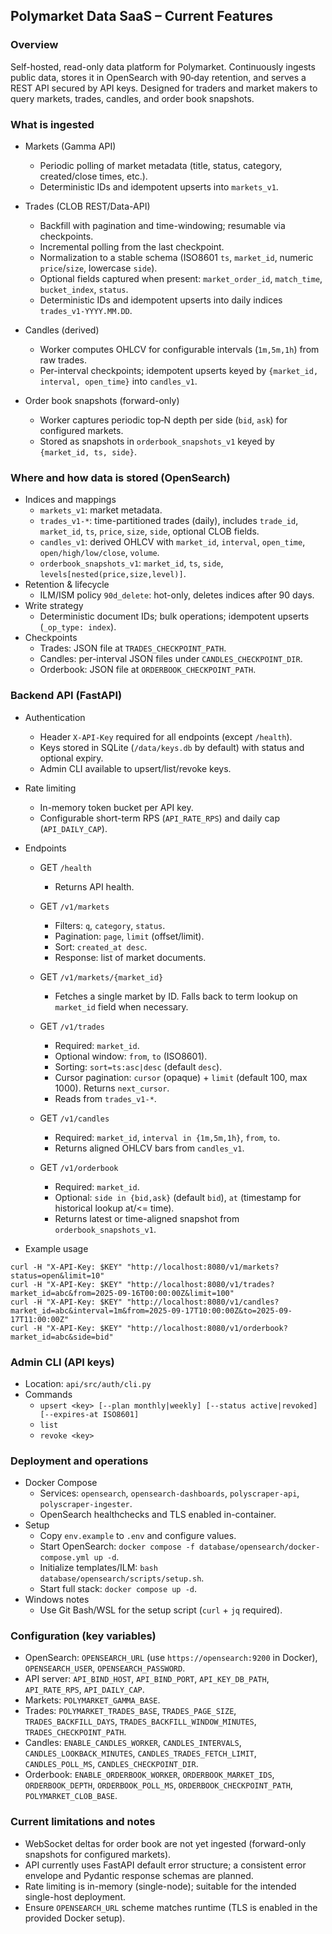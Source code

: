 ## Polymarket Data SaaS – Current Features

### Overview
Self-hosted, read-only data platform for Polymarket. Continuously ingests public data, stores it in OpenSearch with 90‑day retention, and serves a REST API secured by API keys. Designed for traders and market makers to query markets, trades, candles, and order book snapshots.

### What is ingested
- Markets (Gamma API)
  - Periodic polling of market metadata (title, status, category, created/close times, etc.).
  - Deterministic IDs and idempotent upserts into `markets_v1`.

- Trades (CLOB REST/Data-API)
  - Backfill with pagination and time-windowing; resumable via checkpoints.
  - Incremental polling from the last checkpoint.
  - Normalization to a stable schema (ISO8601 `ts`, `market_id`, numeric `price`/`size`, lowercase `side`).
  - Optional fields captured when present: `market_order_id`, `match_time`, `bucket_index`, `status`.
  - Deterministic IDs and idempotent upserts into daily indices `trades_v1-YYYY.MM.DD`.

- Candles (derived)
  - Worker computes OHLCV for configurable intervals (`1m,5m,1h`) from raw trades.
  - Per-interval checkpoints; idempotent upserts keyed by `{market_id, interval, open_time}` into `candles_v1`.

- Order book snapshots (forward-only)
  - Worker captures periodic top‑N depth per side (`bid`, `ask`) for configured markets.
  - Stored as snapshots in `orderbook_snapshots_v1` keyed by `{market_id, ts, side}`.

### Where and how data is stored (OpenSearch)
- Indices and mappings
  - `markets_v1`: market metadata.
  - `trades_v1-*`: time-partitioned trades (daily), includes `trade_id`, `market_id`, `ts`, `price`, `size`, `side`, optional CLOB fields.
  - `candles_v1`: derived OHLCV with `market_id`, `interval`, `open_time`, `open/high/low/close`, `volume`.
  - `orderbook_snapshots_v1`: `market_id`, `ts`, `side`, `levels[nested(price,size,level)]`.
- Retention & lifecycle
  - ILM/ISM policy `90d_delete`: hot-only, deletes indices after 90 days.
- Write strategy
  - Deterministic document IDs; bulk operations; idempotent upserts (`_op_type: index`).
- Checkpoints
  - Trades: JSON file at `TRADES_CHECKPOINT_PATH`.
  - Candles: per-interval JSON files under `CANDLES_CHECKPOINT_DIR`.
  - Orderbook: JSON file at `ORDERBOOK_CHECKPOINT_PATH`.

### Backend API (FastAPI)
- Authentication
  - Header `X-API-Key` required for all endpoints (except `/health`).
  - Keys stored in SQLite (`/data/keys.db` by default) with status and optional expiry.
  - Admin CLI available to upsert/list/revoke keys.

- Rate limiting
  - In-memory token bucket per API key.
  - Configurable short-term RPS (`API_RATE_RPS`) and daily cap (`API_DAILY_CAP`).

- Endpoints
  - GET `/health`
    - Returns API health.

  - GET `/v1/markets`
    - Filters: `q`, `category`, `status`.
    - Pagination: `page`, `limit` (offset/limit).
    - Sort: `created_at desc`.
    - Response: list of market documents.

  - GET `/v1/markets/{market_id}`
    - Fetches a single market by ID. Falls back to term lookup on `market_id` field when necessary.

  - GET `/v1/trades`
    - Required: `market_id`.
    - Optional window: `from`, `to` (ISO8601).
    - Sorting: `sort=ts:asc|desc` (default `desc`).
    - Cursor pagination: `cursor` (opaque) + `limit` (default 100, max 1000). Returns `next_cursor`.
    - Reads from `trades_v1-*`.

  - GET `/v1/candles`
    - Required: `market_id`, `interval in {1m,5m,1h}`, `from`, `to`.
    - Returns aligned OHLCV bars from `candles_v1`.

  - GET `/v1/orderbook`
    - Required: `market_id`.
    - Optional: `side in {bid,ask}` (default `bid`), `at` (timestamp for historical lookup at/<= time).
    - Returns latest or time-aligned snapshot from `orderbook_snapshots_v1`.

- Example usage
```
curl -H "X-API-Key: $KEY" "http://localhost:8080/v1/markets?status=open&limit=10"
curl -H "X-API-Key: $KEY" "http://localhost:8080/v1/trades?market_id=abc&from=2025-09-16T00:00:00Z&limit=100"
curl -H "X-API-Key: $KEY" "http://localhost:8080/v1/candles?market_id=abc&interval=1m&from=2025-09-17T10:00:00Z&to=2025-09-17T11:00:00Z"
curl -H "X-API-Key: $KEY" "http://localhost:8080/v1/orderbook?market_id=abc&side=bid"
```

### Admin CLI (API keys)
- Location: `api/src/auth/cli.py`
- Commands
  - `upsert <key> [--plan monthly|weekly] [--status active|revoked] [--expires-at ISO8601]`
  - `list`
  - `revoke <key>`

### Deployment and operations
- Docker Compose
  - Services: `opensearch`, `opensearch-dashboards`, `polyscraper-api`, `polyscraper-ingester`.
  - OpenSearch healthchecks and TLS enabled in-container.
- Setup
  - Copy `env.example` to `.env` and configure values.
  - Start OpenSearch: `docker compose -f database/opensearch/docker-compose.yml up -d`.
  - Initialize templates/ILM: `bash database/opensearch/scripts/setup.sh`.
  - Start full stack: `docker compose up -d`.
- Windows notes
  - Use Git Bash/WSL for the setup script (`curl` + `jq` required).

### Configuration (key variables)
- OpenSearch: `OPENSEARCH_URL` (use `https://opensearch:9200` in Docker), `OPENSEARCH_USER`, `OPENSEARCH_PASSWORD`.
- API server: `API_BIND_HOST`, `API_BIND_PORT`, `API_KEY_DB_PATH`, `API_RATE_RPS`, `API_DAILY_CAP`.
- Markets: `POLYMARKET_GAMMA_BASE`.
- Trades: `POLYMARKET_TRADES_BASE`, `TRADES_PAGE_SIZE`, `TRADES_BACKFILL_DAYS`, `TRADES_BACKFILL_WINDOW_MINUTES`, `TRADES_CHECKPOINT_PATH`.
- Candles: `ENABLE_CANDLES_WORKER`, `CANDLES_INTERVALS`, `CANDLES_LOOKBACK_MINUTES`, `CANDLES_TRADES_FETCH_LIMIT`, `CANDLES_POLL_MS`, `CANDLES_CHECKPOINT_DIR`.
- Orderbook: `ENABLE_ORDERBOOK_WORKER`, `ORDERBOOK_MARKET_IDS`, `ORDERBOOK_DEPTH`, `ORDERBOOK_POLL_MS`, `ORDERBOOK_CHECKPOINT_PATH`, `POLYMARKET_CLOB_BASE`.

### Current limitations and notes
- WebSocket deltas for order book are not yet ingested (forward-only snapshots for configured markets).
- API currently uses FastAPI default error structure; a consistent error envelope and Pydantic response schemas are planned.
- Rate limiting is in-memory (single-node); suitable for the intended single-host deployment.
- Ensure `OPENSEARCH_URL` scheme matches runtime (TLS is enabled in the provided Docker setup).


